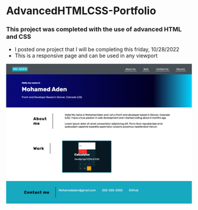 # AdvancedHTMLCSS-Portfolio

<h3>This project was completed with the use of advanced HTML and CSS</h3>
<ul>
  <li>
    I posted one project that I will be completing this friday, 10/28/2022
  </li>
  <li>This is a responsive page and can be used in any viewport</li>
</ul>

<p></p>

<img src="./images/portfolioImage.png" alt="image of the completed website." />
